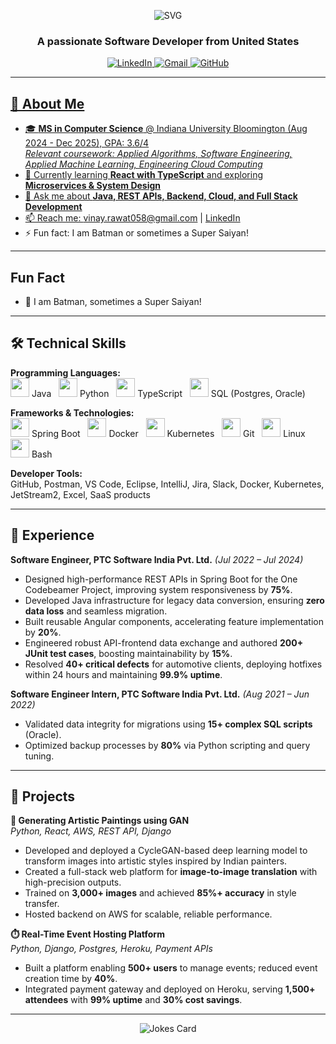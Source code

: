 <!-- Banner (replace with your own if you wish) 
<p align="center">
  <img src="https://i.imgur.com/8Km9tLL.gif" alt="Welcome Banner" width="600"/>
</p> -->

<p align="center">
  <img src="https://readme-typing-svg.herokuapp.com?font=Fira+Code&size=28&pause=1000&color=F70000&center=true&vCenter=true&width=600&lines=Hi+%F0%9F%91%8B%2C+I'm+Vinay+Rawat;MS+CS+@+IU+Bloomington" alt="SVG" />
</p>

<h3 align="center">A passionate Software Developer from United States </h3>


<p align="center">
  <p align="center">
  <a href="https://www.linkedin.com/in/vinay-rawat-801b641a5/" target="_blank">
    <img src="https://img.shields.io/badge/LinkedIn-blue?style=for-the-badge&logo=linkedin" alt="LinkedIn"/>
  </a>
  <a href="mailto:vinay.rawat058@gmail.com">
    <img src="https://img.shields.io/badge/Gmail-red?style=for-the-badge&logo=gmail&logoColor=white" alt="Gmail"/>
  </a>
  <a href="https://github.com/vinayrawat058">
    <img src="https://img.shields.io/badge/GitHub-black?style=for-the-badge&logo=github&logoColor=white" alt="GitHub"/>

</p>

---

## 🚀 About Me

- 🎓 **MS in Computer Science** @ Indiana University Bloomington (Aug 2024 - Dec 2025), GPA: 3.6/4  
  *Relevant coursework: Applied Algorithms, Software Engineering, Applied Machine Learning, Engineering Cloud Computing*
- 🌱 Currently learning **React with TypeScript** and exploring **Microservices & System Design**
- 💬 Ask me about **Java, REST APIs, Backend, Cloud, and Full Stack Development**
- 📫 Reach me: [vinay.rawat058@gmail.com](mailto:vinay.rawat058@gmail.com) | [LinkedIn](https://linkedin.com/in/vinay-rawat-801b641a5/)
- ⚡ Fun fact: I am Batman or sometimes a Super Saiyan!

---

##  Fun Fact

- 🦇 I am Batman, sometimes a Super Saiyan!

---

## 🛠️ Technical Skills

**Programming Languages:**  
<img src="https://cdn.jsdelivr.net/gh/devicons/devicon/icons/java/java-original.svg" width="30" /> Java &nbsp;
<img src="https://cdn.jsdelivr.net/gh/devicons/devicon/icons/python/python-original.svg" width="30" /> Python &nbsp;
<img src="https://cdn.jsdelivr.net/gh/devicons/devicon/icons/typescript/typescript-original.svg" width="30" /> TypeScript &nbsp;
<img src="https://cdn.jsdelivr.net/gh/devicons/devicon/icons/postgresql/postgresql-original.svg" width="30" /> SQL (Postgres, Oracle)

**Frameworks & Technologies:**  
<img src="https://cdn.jsdelivr.net/gh/devicons/devicon/icons/spring/spring-original.svg" width="30" /> Spring Boot &nbsp;
<img src="https://cdn.jsdelivr.net/gh/devicons/devicon/icons/docker/docker-original.svg" width="30" /> Docker &nbsp;
<img src="https://cdn.jsdelivr.net/gh/devicons/devicon/icons/kubernetes/kubernetes-plain.svg" width="30" /> Kubernetes &nbsp;
<img src="https://cdn.jsdelivr.net/gh/devicons/devicon/icons/git/git-original.svg" width="30" /> Git &nbsp;
<img src="https://cdn.jsdelivr.net/gh/devicons/devicon/icons/linux/linux-original.svg" width="30" /> Linux &nbsp;
<img src="https://cdn.jsdelivr.net/gh/devicons/devicon/icons/bash/bash-original.svg" width="30" /> Bash

**Developer Tools:**  
GitHub, Postman, VS Code, Eclipse, IntelliJ, Jira, Slack, Docker, Kubernetes, JetStream2, Excel, SaaS products

---

## 💼 Experience

**Software Engineer, PTC Software India Pvt. Ltd.** *(Jul 2022 – Jul 2024)*  
- Designed high-performance REST APIs in Spring Boot for the One Codebeamer Project, improving system responsiveness by **75%**.
- Developed Java infrastructure for legacy data conversion, ensuring **zero data loss** and seamless migration.
- Built reusable Angular components, accelerating feature implementation by **20%**.
- Engineered robust API-frontend data exchange and authored **200+ JUnit test cases**, boosting maintainability by **15%**.
- Resolved **40+ critical defects** for automotive clients, deploying hotfixes within 24 hours and maintaining **99.9% uptime**.

**Software Engineer Intern, PTC Software India Pvt. Ltd.** *(Aug 2021 – Jun 2022)*  
- Validated data integrity for migrations using **15+ complex SQL scripts** (Oracle).
- Optimized backup processes by **80%** via Python scripting and query tuning.

---

## 🌟 Projects

**🎨 Generating Artistic Paintings using GAN**  
*Python, React, AWS, REST API, Django*  
- Developed and deployed a CycleGAN-based deep learning model to transform images into artistic styles inspired by Indian painters.
- Created a full-stack web platform for **image-to-image translation** with high-precision outputs.
- Trained on **3,000+ images** and achieved **85%+ accuracy** in style transfer.
- Hosted backend on AWS for scalable, reliable performance.

**⏱️ Real-Time Event Hosting Platform**  
*Python, Django, Postgres, Heroku, Payment APIs*  
- Built a platform enabling **500+ users** to manage events; reduced event creation time by **40%**.
- Integrated payment gateway and deployed on Heroku, serving **1,500+ attendees** with **99% uptime** and **30% cost savings**.

---


<p align="center">
  <img src="https://readme-jokes.vercel.app/api?hideBorder" alt="Jokes Card" />
</p>
